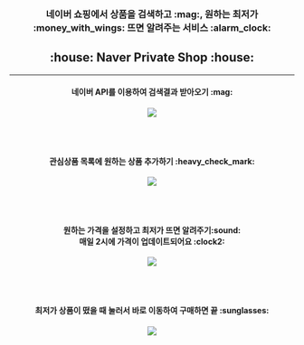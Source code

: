 <h3 align="center">
   네이버 쇼핑에서 상품을 검색하고 :mag:, 원하는 최저가 :money_with_wings: 뜨면 알려주는 서비스 :alarm_clock:
</h3>
<h2 align="center">:house: Naver Private Shop :house:</h2>



* * *

<h4 align="center"> 네이버 API를 이용하여 검색결과 받아오기 :mag: </h4>
<p align="center"><img src="https://user-images.githubusercontent.com/50096655/116368510-5e1a7700-a843-11eb-9af2-fa162b928dd5.gif"></img></p>

<br>
<br>

<h4 align="center"> 관심상품 목록에 원하는 상품 추가하기 :heavy_check_mark: </h4>
<p align="center"><img src="https://user-images.githubusercontent.com/50096655/116368529-62df2b00-a843-11eb-94b4-964a7312134e.gif"></img></p>

<br>
<br>


<h4 align="center"> 원하는 가격을 설정하고 최저가 뜨면 알려주기:sound:<br> 매일 2시에 가격이 업데이트되어요 :clock2: </h4>
<p align="center"><img src="https://user-images.githubusercontent.com/50096655/116368537-65418500-a843-11eb-8a5a-3188a1a4919e.gif"></img></p>

<br>
<br>

<h4 align="center"> 최저가 상품이 떴을 때 눌러서 바로 이동하여 구매하면 끝 :sunglasses:  </h4>
<p align="center"><img src="https://user-images.githubusercontent.com/50096655/116368548-683c7580-a843-11eb-8593-92db4b09900f.gif"></img></p>

